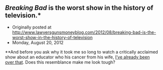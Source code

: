 ## <em>Breaking Bad</em> is the worst show in the history of television.*

 * Originally posted at http://www.lawyersgunsmoneyblog.com/2012/08/breaking-bad-is-the-worst-show-in-the-history-of-television
 * Monday, August 20, 2012

\*\*And before you ask why it took me so long to watch a critically acclaimed show about an educator who his cancer from his wife, [I’ve already been over that](http://acephalous.typepad.com/acephalous/2007/12/how-sek-hid-can.html). Does this resemblance make me look tough?